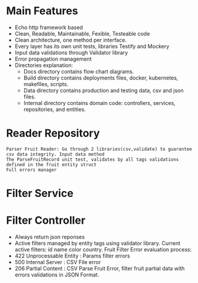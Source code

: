 
# Main Features
- Echo http framework based
- Clean, Readable, Maintainable, Fexible, Testeable code
- Clean architecture, one method per interface.
- Every layer has its own unit tests, libraries Testify and Mockery
- Input data validations through Validator library
- Error propagation management
- Directories explanation:
    - Docs directory contains flow chart diagrams.
    - Build directory contains deployments files, docker, kubernetes, makefiles, scripts.
    - Data directory contains production and testing data, csv and json files.
    - Internal directory contains domain code: controllers, services, repositories, and entities.

# Reader Repository 
    Parser Fruit Reader: Go through 2 libraries(csv,validate) to guarantee csv data integrity. Input data method
    The ParseFruitRecord unit test, validates by all tags validations defined in the fruit entity struct
    Full errors manager

# Filter Service

# Filter Controller
- Always return json reponses
- Active filters managed by entity tags using validator library. Current active filters: id name color country.
Fruit Filter Error evaluation process:
- 422 Unprocessable Entity : Params filter errors
- 500 Internal Server : CSV File error
- 206 Partial Content : CSV Parse Fruit Error, 
    filter fruit partial data with errors validations in JSON Format.